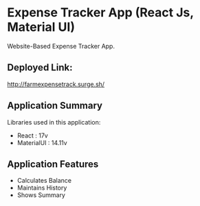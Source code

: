 # Expense Tracker App (React Js, Material UI)
Website-Based Expense Tracker App.

## Deployed Link:
http://farmexpensetrack.surge.sh/

## Application Summary
Libraries used in this application:

- React : 17v
- MaterialUI : 14.11v

## Application Features

- Calculates Balance
- Maintains History
- Shows Summary
